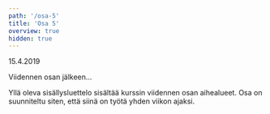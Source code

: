 ```yaml
---
path: '/osa-5'
title: 'Osa 5'
overview: true
hidden: true
---
```


<deadline>15.4.2019</deadline>


Viidennen osan jälkeen...


<please-login></please-login>

<pages-in-this-section></pages-in-this-section>

Yllä oleva sisällysluettelo sisältää kurssin viidennen osan aihealueet. Osa on suunniteltu siten, että siinä on työtä yhden viikon ajaksi.

<exercises-in-this-section></exercises-in-this-section>
